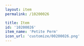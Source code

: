 ```yaml
---
layout: item
permalink: /10200026

title: Item
id: '10200026'
item_name: 'Petite Perm'
icon_url: 'customize/00200026.png'
---
```

